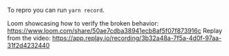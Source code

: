 To repro you can run `yarn record`.

Loom showcasing how to verify the broken behavior: https://www.loom.com/share/50ae7cdba38941ecb8af5f07f873916c
Replay from the video: https://app.replay.io/recording/3b32a48a-7f5a-4d0f-97aa-31f2d4232440
